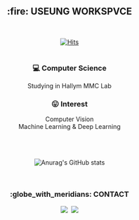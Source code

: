 <h2 align="center"> :fire: USEUNG WORKSPVCE </h2> <br>

<div align=center>

[![Hits](https://hits.seeyoufarm.com/api/count/incr/badge.svg?url=https%3A%2F%2Fgithub.com%2Fusxxng&count_bg=%23000000&title_bg=%23ED3F78&icon=youtube.svg&icon_color=%23E7E7E7&title=HELLO+VISITOR&edge_flat=true)](https://hits.seeyoufarm.com)
<br><br>

### :computer: Computer Science
Studying in Hallym MMC Lab

### :stuck_out_tongue: Interest
Computer Vision<br>
Machine Learning & Deep Learning


<br><br><br>
![Anurag's GitHub stats](https://github-readme-stats.vercel.app/api?username=usxxng&show_icons=true&theme=dracula)


<br>
<h3 align="center"> :globe_with_meridians: CONTACT </h3>
<p align="center">
  <a href="https://www.instagram.com/usxxng/" target='_blank'><img src="https://img.shields.io/badge/Instagram-000000?style=flat-square&logo=Instagram&logoColor=white"/></a>&nbsp
  <a href="mailto:you-seung1227@hanmail.net"><img src="https://img.shields.io/badge/Gmail-d14836?style=flat-square&logo=Gmail&logoColor=white"/></a>
</p>
<br>

</div>

<!--
**usxxng/usxxng** is a ✨ _special_ ✨ repository because its `README.md` (this file) appears on your GitHub profile.

Here are some ideas to get you started:

- 🔭 I’m currently working on ...
- 🌱 I’m currently learning ...
- 👯 I’m looking to collaborate on ...
- 🤔 I’m looking for help with ...
- 💬 Ask me about ...
- 📫 How to reach me: ...
- 😄 Pronouns: ...
- ⚡ Fun fact: ...
-->
